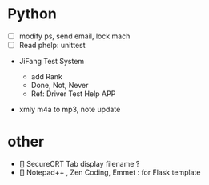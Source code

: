 ﻿# Python

- [ ] modify ps, send email, lock mach
- [ ] Read phelp: unittest

* JiFang Test System
    * add Rank
    * Done, Not, Never
    * Ref: Driver Test Help APP
    
* xmly m4a to mp3, note update

# other
- [] SecureCRT Tab display filename ?
- [] Notepad++ , Zen Coding, Emmet : for Flask template